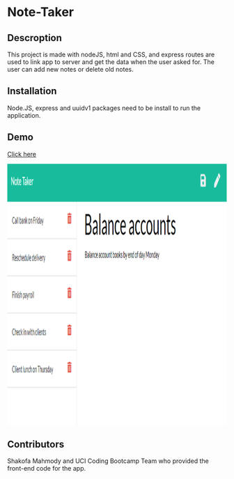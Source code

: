 # Note-Taker
## Descroption
This project is made with nodeJS, html and CSS, and express routes are used to link app to server and get the data when the user asked for. The user can add new notes or delete old notes.

## Installation
Node.JS, express and uuidv1 packages need to be install to run the application.

## Demo
[Click here](https://serene-lowlands-10119.herokuapp.com/notes)

<img src="express.png" height="600" width="600">

## Contributors
Shakofa Mahmody  and UCI Coding Bootcamp Team who provided the front-end code for the app.
















































